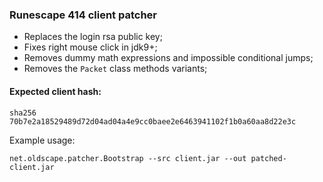 ### Runescape 414 client patcher
- Replaces the login rsa public key;
- Fixes right mouse click in jdk9+;
- Removes dummy math expressions and impossible conditional jumps;
- Removes the `Packet` class methods variants;

#### Expected client hash:
```
sha256 70b7e2a18529489d72d04ad04a4e9cc0baee2e6463941102f1b0a60aa8d22e3c
```

Example usage:

```
net.oldscape.patcher.Bootstrap --src client.jar --out patched-client.jar
```
